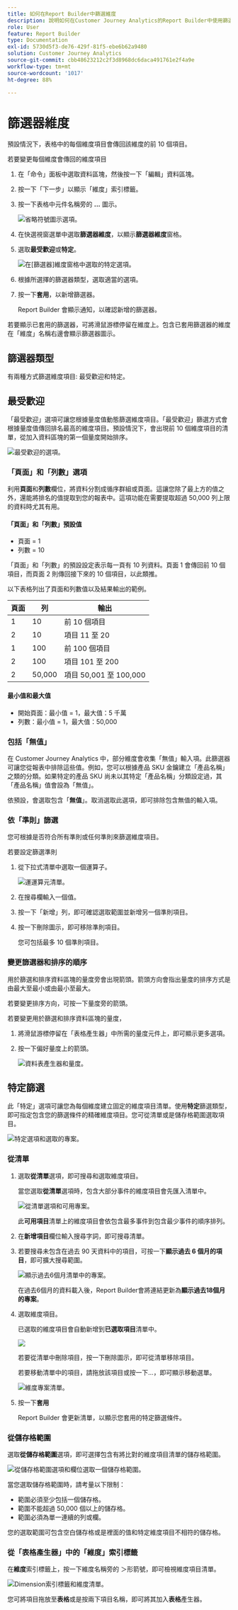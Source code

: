 ```yaml
---
title: 如何在Report Builder中篩選維度
description: 說明如何在Customer Journey Analytics的Report Builder中使用篩選維度
role: User
feature: Report Builder
type: Documentation
exl-id: 5730d5f3-de76-429f-81f5-ebe6b62a9480
solution: Customer Journey Analytics
source-git-commit: cbb48623212c2f3d8968dc6daca491761e2f4a9e
workflow-type: tm+mt
source-wordcount: '1017'
ht-degree: 88%

---
```


# 篩選器維度

預設情況下，表格中的每個維度項目會傳回該維度的前 10 個項目。

若要變更每個維度會傳回的維度項目

1. 在「命令」面板中選取資料區塊，然後按一下「編輯」資料區塊。

1. 按一下「下一步」以顯示「維度」索引標籤。

1. 按一下表格中元件名稱旁的 **...** 圖示。

   ![省略符號圖示選項。](./assets/image27.png)

1. 在快選視窗選單中選取&#x200B;**篩選器維度**，以顯示&#x200B;**篩選器維度**&#x200B;窗格。

1. 選取&#x200B;**最受歡迎**&#x200B;或&#x200B;**特定**。

   ![在[篩選器]維度窗格中選取的特定選項。](./assets/image28.png)

1. 根據所選擇的篩選器類型，選取適當的選項。

1. 按一下&#x200B;**套用**，以新增篩選器。

   Report Builder 會顯示通知，以確認新增的篩選器。

若要顯示已套用的篩選器，可將滑鼠游標停留在維度上。包含已套用篩選器的維度在「維度」名稱右邊會顯示篩選器圖示。

## 篩選器類型

有兩種方式篩選維度項目: 最受歡迎和特定。

## 最受歡迎

「最受歡迎」選項可讓您根據量度值動態篩選維度項目。「最受歡迎」篩選方式會根據量度值傳回排名最高的維度項目。預設情況下，會出現前 10 個維度項目的清單，從加入資料區塊的第一個量度開始排序。

![最受歡迎的選項。](./assets/image29.png)


### 「頁面」和「列數」選項

利用&#x200B;**頁面**&#x200B;和&#x200B;**列數**&#x200B;欄位，將資料分割成循序群組或頁面。這讓您除了最上方的值之外，還能將排名的值提取到您的報表中。這項功能在需要提取超過 50,000 列上限的資料時尤其有用。

#### 「頁面」和「列數」預設值

- 頁面 = 1
- 列數 = 10

「頁面」和「列數」的預設設定表示每一頁有 10 列資料。頁面 1 會傳回前 10 個項目，而頁面 2 則傳回接下來的 10 個項目，以此類推。

以下表格列出了頁面和列數值以及結果輸出的範例。

| 頁面 | 列 | 輸出 |
|------|--------|----------------------|
| 1 | 10 | 前 10 個項目 |
| 2 | 10 | 項目 11 至 20 |
| 1 | 100 | 前 100 個項目 |
| 2 | 100 | 項目 101 至 200 |
| 2 | 50,000 | 項目 50,001 至 100,000 |

#### 最小值和最大值

- 開始頁面：最小值 = 1，最大值：5 千萬
- 列數：最小值 = 1，最大值：50,000

### 包括「無值」

在 Customer Journey Analytics 中，部分維度會收集「無值」輸入項。此篩選器可讓您從報表中排除這些值。例如，您可以根據產品 SKU 金鑰建立「產品名稱」之類的分類。如果特定的產品 SKU 尚未以其特定「產品名稱」分類設定過，其「產品名稱」值會設為「無值」。

依預設，會選取包含「**無值**」。取消選取此選項，即可排除包含無值的輸入項。

### 依「準則」篩選

您可根據是否符合所有準則或任何準則來篩選維度項目。

若要設定篩選準則

1. 從下拉式清單中選取一個運算子。

   ![運運算元清單。](./assets/image31.png)

1. 在搜尋欄輸入一個值。

1. 按一下「新增」列，即可確認選取範圍並新增另一個準則項目。

1. 按一下刪除圖示，即可移除準則項目。

   您可包括最多 10 個準則項目。

### 變更篩選器和排序的順序

用於篩選和排序資料區塊的量度旁會出現箭頭。箭頭方向會指出量度的排序方式是由最大至最小或由最小至最大。

若要變更排序方向，可按一下量度旁的箭頭。 

若要變更用於篩選和排序資料區塊的量度，

1. 將滑鼠游標停留在「表格產生器」中所需的量度元件上，即可顯示更多選項。 

2. 按一下偏好量度上的箭頭。 

   ![資料表產生器和量度。](./assets/image30.png)


## 特定篩選

此「特定」選項可讓您為每個維度建立固定的維度項目清單。使用&#x200B;**特定**&#x200B;篩選類型，即可指定包含您的篩選條件的精確維度項目。您可從清單或是儲存格範圍選取項目。

![特定選項和選取的專案。](./assets/image32.png)

### 從清單

1. 選取&#x200B;**從清單**&#x200B;選項，即可搜尋和選取維度項目。

   當您選取&#x200B;**從清單**&#x200B;選項時，包含大部分事件的維度項目會先匯入清單中。

   ![從清單選項和可用專案。](./assets/image33.png)

   此&#x200B;**可用項目**&#x200B;清單上的維度項目會依包含最多事件到包含最少事件的順序排列。

1. 在&#x200B;**新增項目**&#x200B;欄位輸入搜尋字詞，即可搜尋清單。

1. 若要搜尋未包含在過去 90 天資料中的項目，可按一下&#x200B;**顯示過去 6 個月的項目**，即可擴大搜尋範圍。

   ![顯示過去6個月清單中的專案。](./assets/image34.png)

   在過去6個月的資料載入後，Report Builder會將連結更新為&#x200B;**顯示過去18個月的專案**。

1. 選取維度項目。

   已選取的維度項目會自動新增到&#x200B;**已選取項目**&#x200B;清單中。

   ![](./assets/image35.png)

   若要從清單中刪除項目，按一下刪除圖示，即可從清單移除項目。

   若要移動清單中的項目，請拖放該項目或按一下...，即可顯示移動選單。

   ![維度專案清單。](./assets/image36.png)

1. 按一下&#x200B;**套用**

   Report Builder 會更新清單，以顯示您套用的特定篩選條件。

### 從儲存格範圍

選取&#x200B;**從儲存格範圍**&#x200B;選項，即可選擇包含有將比對的維度項目清單的儲存格範圍。

![從儲存格範圍選項和欄位選取一個儲存格範圍。](./assets/image37.png)

當您選取儲存格範圍時，請考量以下限制：

- 範圍必須至少包括一個儲存格。
- 範圍不能超過 50,000 個以上的儲存格。
- 範圍必須為單一連續的列或欄。

您的選取範圍可包含空白儲存格或是裡面的值和特定維度項目不相符的儲存格。

### 從「表格產生器」中的「維度」索引標籤

在&#x200B;**維度**&#x200B;索引標籤上，按一下維度名稱旁的 ＞形箭號，即可檢視維度項目清單。

![Dimension索引標籤和維度清單。](./assets/dimensions_chevron.png)

您可將項目拖放至&#x200B;**表格**&#x200B;或是按兩下項目名稱，即可將其加入&#x200B;**表格**&#x200B;產生器。
